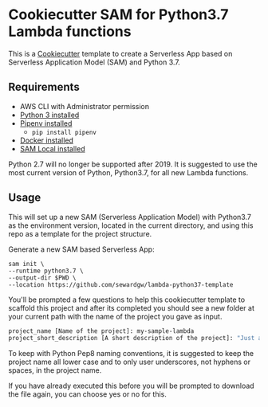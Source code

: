 # Cookiecutter SAM for Python3.7 Lambda functions

This is a [Cookiecutter](https://github.com/audreyr/cookiecutter) template to create a Serverless App based on Serverless Application Model (SAM) and Python 3.7.

## Requirements

* AWS CLI with Administrator permission
* [Python 3 installed](https://www.python.org/downloads/)
* [Pipenv installed](https://github.com/pypa/pipenv)
    - `pip install pipenv`
* [Docker installed](https://www.docker.com/community-edition)
* [SAM Local installed](https://github.com/awslabs/aws-sam-local)

Python 2.7 will no longer be supported after 2019. It is suggested to use the most current version of Python, Python3.7, for all new Lambda functions.


## Usage

This will set up a new SAM (Serverless Application Model) with Python3.7 as the environment version, located in the current directory, and using this repo as a template for the project structure.

Generate a new SAM based Serverless App:
```
sam init \
--runtime python3.7 \
--output-dir $PWD \
--location https://github.com/sewardgw/lambda-python37-template
```

You'll be prompted a few questions to help this cookiecutter template to scaffold this project and after its completed you should see a new folder at your current path with the name of the project you gave as input.


```bash
project_name [Name of the project]: my-sample-lambda
project_short_description [A short description of the project]: "Just a short description"
```

To keep with Python Pep8 naming conventions, it is suggested to keep the project name all lower case and to only user underscores, not hyphens or spaces, in the project name.

If you have already executed this before you will be prompted to download the file again, you can choose yes or no for this.
